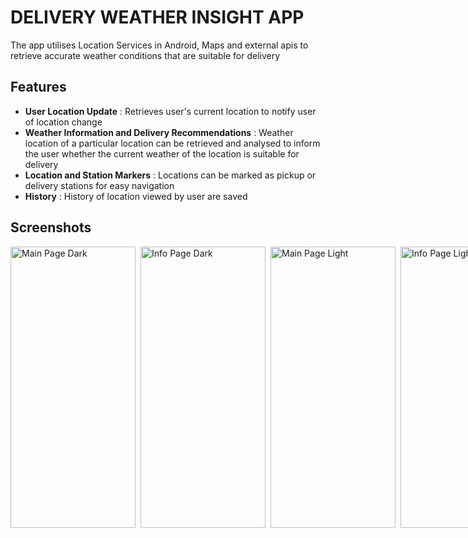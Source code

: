 # DELIVERY WEATHER INSIGHT APP
The app utilises Location Services in Android, Maps and external apis to retrieve accurate weather conditions that are suitable for delivery 

## Features
 - **User Location Update** : Retrieves user's current location to notify user of location change
 - **Weather Information and Delivery Recommendations** : Weather location of a particular location can be retrieved and analysed to inform the user whether the current weather of the location is suitable for delivery
 - **Location and Station Markers** : Locations can be marked as pickup or delivery stations for easy navigation
 - **History** : History of location viewed by user are saved

## Screenshots

<div style="display: flex; gap: 8px;">
    <img src="src/Screenshots/main_page_dark.png" alt="Main Page Dark" width="200" height="450">
    <img src="src/Screenshots/info_page_dark.png" alt="Info Page Dark" width="200" height="450">
    <img src="src/Screenshots/main_page_light.png" alt="Main Page Light" width="200" height="450">
    <img src="src/Screenshots/info_page_light.png" alt="Info Page Light" width="200" height="450">
</div>
